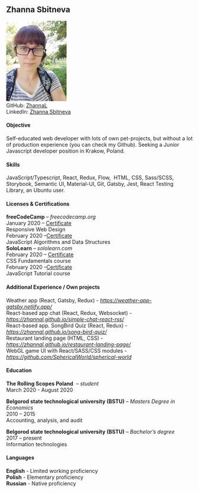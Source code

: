 ## Zhanna Sbitneva

![photo](./IMG_201.jpg)  
GitHub: [ZhannaL](https://github.com/ZhannaL)  
LinkedIn: [Zhanna Sbitneva](https://www.linkedin.com/in/zhanna-sbitneva-9a05a0b0/)

#### Objective

Self-educated web developer with lots of own pet-projects, but without a lot of production experience (you can check my Github). Seeking a Junior Javascript developer position in Krakow, Poland.

#### Skills

JavaScript/​Typescript​, React, Redux, Flow, ​ HTML, CSS, Sass/SCSS, Storybook,​ Semantic UI, Material-UI, Git, ​Gatsby, Jest, React Testing Library, an Ubuntu user.

#### Licenses & Certifications

**freeСodeСamp** – _freecodecamp.org_  
January 2020 – [Certificate](https://www.freecodecamp.org/certification/fccd965dc7c-f69d-49bd-89c6-0f31dac86f0e/responsive-web-design)  
Responsive Web Design  
February 2020 –[Certificate](https://www.freecodecamp.org/certification/fccd965dc7c-f69d-49bd-89c6-0f31dac86f0e/javascript-algorithms-and-data-structures)  
JavaScript Algorithms and Data Structures  
**SoloLearn** – _sololearn.com_  
February 2020 – [Certificate](https://www.sololearn.com/Certificate/1023-17309120/pdf/)  
CSS Fundamentals course  
February 2020 –[Certificate](https://www.sololearn.com/Certificate/1024-17309120/pdf/)  
JavaScript Tutorial course

#### Additional Experience / Own projects

Weather app (React, Gatsby, Redux) - ​*https://weather-app-gatsby.netlify.app/*  
React-based app chat (React, Redux, Websocket) - _https://zhannal.github.io/simple-chat-react-rss/_  
React-based app. SongBird Quiz (React, Redux) -​ ​*https://zhannal.github.io/song-bird-quiz/*  
Restaurant landing page (HTML, CSS) - ​*https://zhannal.github.io/restaurant-landing-page/*  
WebGL game UI with React/SASS/CSS modules - _https://github.com/SphericalWorld/spherical-world_

#### Education

**The Rolling Scopes​ Poland​** ​ – _student_  
March 2020 - August 2020

**Belgorod state technological university (BSTU)** – _Masters Degree in Economics_  
2010 – 2015  
Accounting, analysis, and audit

**Belgorod state technological university (BSTU)** – _Bachelor’s degree_  
2017 – present  
Information technologies

#### Languages

**English** - Limited working proficiency  
**Polish** - Elementary proficiency  
**Russian** - Native proficiency
